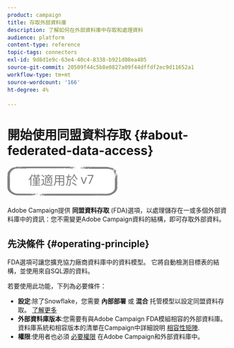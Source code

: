 ```yaml
---
product: campaign
title: 存取外部資料庫
description: 了解如何在外部資料庫中存取和處理資料
audience: platform
content-type: reference
topic-tags: connectors
exl-id: 9d8d1e9c-63e4-40c4-8338-b921d08ea405
source-git-commit: 20509f44c5b8e0827a09f44dffdf2ec9d11652a1
workflow-type: tm+mt
source-wordcount: '166'
ht-degree: 4%

---
```


# 開始使用同盟資料存取 {#about-federated-data-access}

![](../../assets/v7-only.svg)

Adobe Campaign提供 **同盟資料存取** (FDA)選項，以處理儲存在一或多個外部資料庫中的資訊：您不需變更Adobe Campaign資料的結構，即可存取外部資料。

## 先決條件 {#operating-principle}

FDA選項可讓您擴充協力廠商資料庫中的資料模型。 它將自動檢測目標表的結構，並使用來自SQL源的資料。

若要使用此功能，下列為必要條件：

* **設定**:除了Snowflake，您需要 **內部部署** 或 **混合** 托管模型以設定同盟資料存取。 [了解更多](../../installation/using/hosting-models.md)
* **外部資料庫版本**:您需要有與Adobe Campaign FDA模組相容的外部資料庫。 資料庫系統和相容版本的清單在Campaign中詳細說明 [相容性矩陣](../../rn/using/compatibility-matrix.md#FederatedDataAccessFDA).
* **權限**:使用者也必須 [必要權限](../../installation/using/remote-database-access-rights.md) 在Adobe Campaign和外部資料庫中。

